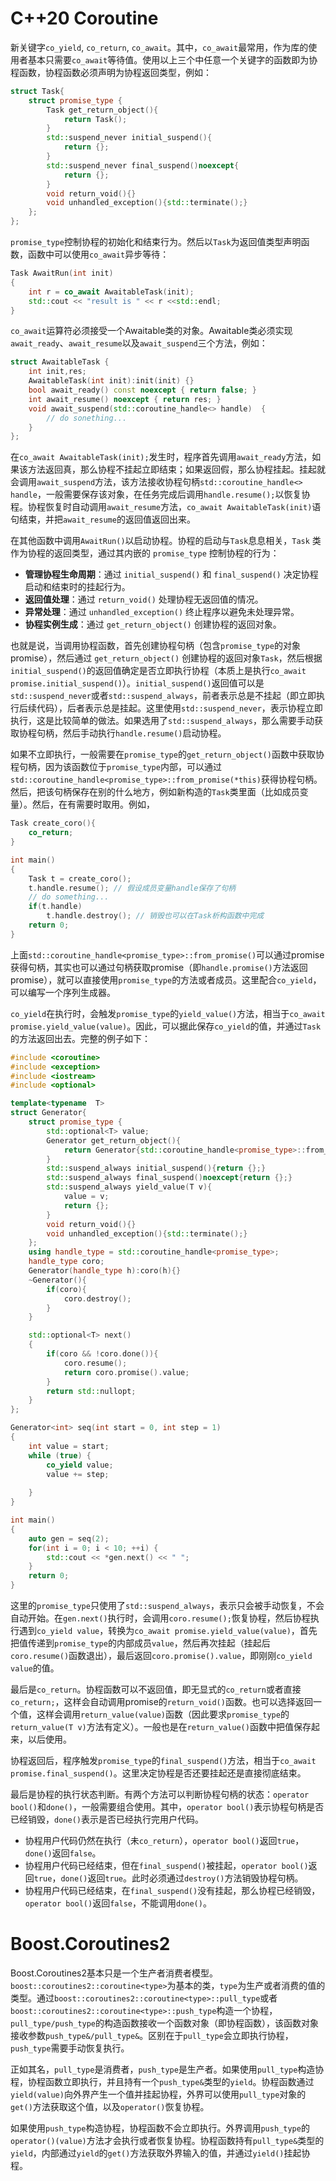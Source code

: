 # C++20 Coroutine

新关键字`co_yield`, `co_return`, `co_await`。其中，`co_await`最常用，作为库的使用者基本只需要`co_await`等待值。使用以上三个中任意一个关键字的函数即为协程函数，协程函数必须声明为协程返回类型，例如：

```C++
struct Task{
    struct promise_type {
        Task get_return_object(){
            return Task();
        }
        std::suspend_never initial_suspend(){
            return {};
        }
        std::suspend_never final_suspend()noexcept{
            return {};
        }
        void return_void(){}
        void unhandled_exception(){std::terminate();}
    };
};
```

`promise_type`控制协程的初始化和结束行为。然后以`Task`为返回值类型声明函数，函数中可以使用`co_await`异步等待：

```C++
Task AwaitRun(int init)
{
    int r = co_await AwaitableTask(init);
    std::cout << "result is " << r <<std::endl;
}
```

`co_await`运算符必须接受一个Awaitable类的对象。Awaitable类必须实现`await_ready`、`await_resume`以及`await_suspend`三个方法，例如：

```C++
struct AwaitableTask {
    int init,res;
    AwaitableTask(int init):init(init) {}
    bool await_ready() const noexcept { return false; }
    int await_resume() noexcept { return res; }
    void await_suspend(std::coroutine_handle<> handle)  {
		// do sonething...
    }
};
```

在`co_await AwaitableTask(init);`发生时，程序首先调用`await_ready`方法，如果该方法返回真，那么协程不挂起立即结束；如果返回假，那么协程挂起。挂起就会调用`await_suspend`方法，该方法接收协程句柄`std::coroutine_handle<> handle`，一般需要保存该对象，在任务完成后调用`handle.resume();`以恢复协程。协程恢复时自动调用`await_resume`方法，`co_await AwaitableTask(init)`语句结束，并把`await_resume`的返回值返回出来。

在其他函数中调用`AwaitRun()`以启动协程。协程的启动与`Task`息息相关，`Task` 类作为协程的返回类型，通过其内嵌的 `promise_type` 控制协程的行为：

- **管理协程生命周期**：通过 `initial_suspend()` 和 `final_suspend()` 决定协程启动和结束时的挂起行为。
- **返回值处理**：通过 `return_void()` 处理协程无返回值的情况。
- **异常处理**：通过 `unhandled_exception()` 终止程序以避免未处理异常。
- **协程实例生成**：通过 `get_return_object()` 创建协程的返回对象。

也就是说，当调用协程函数，首先创建协程句柄（包含`promise_type`的对象promise），然后通过 `get_return_object()` 创建协程的返回对象`Task`，然后根据`initial_suspend()`的返回值确定是否立即执行协程（本质上是执行`co_await promise.initial_suspend()`）。`initial_suspend()`返回值可以是`std::suspend_never`或者`std::suspend_always`，前者表示总是不挂起（即立即执行后续代码），后者表示总是挂起。这里使用`std::suspend_never`，表示协程立即执行，这是比较简单的做法。如果选用了`std::suspend_always`，那么需要手动获取协程句柄，然后手动执行`handle.resume()`启动协程。

如果不立即执行，一般需要在`promise_type`的`get_return_object()`函数中获取协程句柄，因为该函数位于`promise_type`内部，可以通过`std::coroutine_handle<promise_type>::from_promise(*this)`获得协程句柄。然后，把该句柄保存在别的什么地方，例如新构造的`Task`类里面（比如成员变量）。然后，在有需要时取用。例如，

```C++
Task create_coro(){
    co_return;
}

int main()
{
    Task t = create_coro();
    t.handle.resume(); // 假设成员变量handle保存了句柄
    // do something...
    if(t.handle)
        t.handle.destroy(); // 销毁也可以在Task析构函数中完成
    return 0;
}
```

上面`std::coroutine_handle<promise_type>::from_promise()`可以通过promise获得句柄，其实也可以通过句柄获取promise（即`handle.promise()`方法返回promise），就可以直接使用`promise_type`的方法或者成员。这里配合`co_yield`，可以编写一个序列生成器。

`co_yield`在执行时，会触发`promise_type`的`yield_value()`方法，相当于`co_await promise.yield_value(value)`。因此，可以据此保存`co_yield`的值，并通过`Task`的方法返回出去。完整的例子如下：

```C++
#include <coroutine>
#include <exception>
#include <iostream>
#include <optional>

template<typename  T>
struct Generator{
    struct promise_type {
        std::optional<T> value;
        Generator get_return_object(){
            return Generator{std::coroutine_handle<promise_type>::from_promise(*this)};
        }
        std::suspend_always initial_suspend(){return {};}
        std::suspend_always final_suspend()noexcept{return {};}
        std::suspend_always yield_value(T v){
            value = v;
            return {};
        }
        void return_void(){}
        void unhandled_exception(){std::terminate();}
    };
    using handle_type = std::coroutine_handle<promise_type>;
    handle_type coro;
    Generator(handle_type h):coro(h){}
    ~Generator(){
        if(coro){
            coro.destroy();
        }
    }

    std::optional<T> next()
    {
        if(coro && !coro.done()){
            coro.resume();
            return coro.promise().value;
        }
        return std::nullopt;
    }
};

Generator<int> seq(int start = 0, int step = 1)
{
    int value = start;
    while (true) { 
        co_yield value;
        value += step;
    
    }
}

int main()
{
    auto gen = seq(2);
    for(int i = 0; i < 10; ++i) {
        std::cout << *gen.next() << " ";
    }
    return 0;
}
```

这里的`promise_type`只使用了`std::suspend_always`，表示只会被手动恢复，不会自动开始。在`gen.next()`执行时，会调用`coro.resume();`恢复协程，然后协程执行遇到`co_yield value`，转换为`co_await promise.yield_value(value)`，首先把值传递到`promise_type`的内部成员`value`，然后再次挂起（挂起后`coro.resume()`函数退出），最后返回`coro.promise().value`，即刚刚`co_yield value`的值。

最后是`co_return`。协程函数可以不返回值，即无显式的`co_return`或者直接`co_return;`，这样会自动调用promise的`return_void()`函数。也可以选择返回一个值，这样会调用`return_value(value)`函数（因此要求`promise_type`的`return_value(T v)`方法有定义）。一般也是在`return_value()`函数中把值保存起来，以后使用。

协程返回后，程序触发`promise_type`的`final_suspend()`方法，相当于`co_await promise.final_suspend()`。这里决定协程是否还要挂起还是直接彻底结束。

最后是协程的执行状态判断。有两个方法可以判断协程句柄的状态：`operator bool()`和`done()`，一般需要组合使用。其中，`operator bool()`表示协程句柄是否已经销毁，`done()`表示是否已经执行完用户代码。

- 协程用户代码仍然在执行（未`co_return`），`operator bool()`返回`true`，`done()`返回`false`。
- 协程用户代码已经结束，但在`final_suspend()`被挂起，`operator bool()`返回`true`，`done()`返回`true`。此时必须通过`destroy()`方法销毁协程句柄。
- 协程用户代码已经结束，在`final_suspend()`没有挂起，那么协程已经销毁，`operator bool()`返回`false`，不能调用`done()`。

# Boost.Coroutines2

Boost.Coroutines2基本只是一个生产者消费者模型。`boost::coroutines2::coroutine<type>`为基本的类，`type`为生产或者消费的值的类型。通过`boost::coroutines2::coroutine<type>::pull_type`或者`boost::coroutines2::coroutine<type>::push_type`构造一个协程，`pull_type/push_type`的构造函数接收一个函数对象（即协程函数），该函数对象接收参数`push_type&/pull_type&`。区别在于`pull_type`会立即执行协程，`push_type`需要手动恢复执行。

正如其名，`pull_type`是消费者，`push_type`是生产者。如果使用`pull_type`构造协程，协程函数立即执行，并且持有一个`push_type&`类型的`yield`。协程函数通过`yield(value)`向外界产生一个值并挂起协程，外界可以使用`pull_type`对象的`get()`方法获取这个值，以及`operator()`恢复协程。

如果使用`push_type`构造协程，协程函数不会立即执行。外界调用`push_type`的`operator()(value)`方法才会执行或者恢复协程。协程函数持有`pull_type&`类型的`yield`，内部通过`yield`的`get()`方法获取外界输入的值，并通过`yield()`挂起协程。
